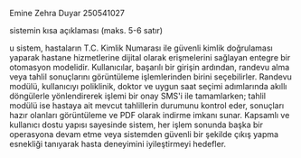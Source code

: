 Emine Zehra Duyar
250541027

sistemin kısa açıklaması (maks. 5-6 satır)

u sistem, hastaların T.C. Kimlik Numarası ile güvenli kimlik doğrulaması yaparak hastane hizmetlerine dijital olarak erişmelerini sağlayan entegre bir otomasyon modelidir. Kullanıcılar, başarılı bir girişin ardından, randevu alma veya tahlil sonuçlarını görüntüleme işlemlerinden birini seçebilirler. Randevu modülü, kullanıcıyı poliklinik, doktor ve uygun saat seçimi adımlarında akıllı döngülerle yönlendirerek işlemi bir onay SMS'i ile tamamlarken; tahlil modülü ise hastaya ait mevcut tahlillerin durumunu kontrol eder, sonuçları hazır olanları görüntüleme ve PDF olarak indirme imkanı sunar. Kapsamlı ve kullanıcı dostu yapısı sayesinde sistem, her işlem sonunda başka bir operasyona devam etme veya sistemden güvenli bir şekilde çıkış yapma esnekliği tanıyarak hasta deneyimini iyileştirmeyi hedefler.
